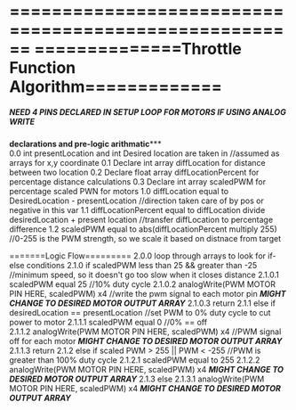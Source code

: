 ======================================================
==============Throttle Function Algorithm=============
======================================================


##### NEED 4 PINS DECLARED IN SETUP LOOP FOR MOTORS IF USING ANALOG WRITE ####


******declarations and pre-logic arithmatic*********   
0.0  	int presentLocation and int Desired location are taken in                               //assumed as arrays for x,y coordinate
  0.1	Declare int array diffLocation for distance between two location
  0.2	Declare float array diffLocationPercent for percentage distance calculations
  0.3	Declare int array scaledPWM for percentage scaled PWN for motors
1.0	diffLocation equal to DesiredLocation - presentLocation                                //direction taken care of by pos or negative in this var
  1.1 	diffLocationPercent equal to diffLocation divide desiredLocation + present location    //transfer diffLocation to percentage difference
  1.2	scaledPWM equal to abs(diffLocationPercent multiply 255)                               //0-255 is the PWM strength, so we scale it based on distnace from target

=======Logic Flow=========
2.0.0	loop through arrays to look for  if-else conditions
2.1.0	if scaledPWM less than 25 && greater than -25              //minimum speed, so it doesn't go too slow when it closes distance
  2.1.0.1	   scaledPWM equal 25	  			   //10% duty cycle
  2.1.0.2	   analogWrite(PWM MOTOR PIN HERE, scaledPWM) x4   //write the pwm signal to each motor pin     ***MIGHT CHANGE TO DESIRED MOTOR OUTPUT ARRAY***
  2.1.0.3    return
2.1.1	else if desiredLocation == presentLocation                 //set PWM to 0% duty cycle to cut power to motor
  2.1.1.1    scaledPWM equal 0                                     //0% == off	
  2.1.1.2    analogWrite(PWM MOTOR PIN HERE, scaledPWM) x4         //PWM signal off for each motor 		***MIGHT CHANGE TO DESIRED MOTOR OUTPUT ARRAY***
  2.1.1.3    return
2.1.2	else if scaled PWM > 255 || PWM < -255			   //PWM is greater than 100% duty cycle
  2.1.2.1    scaledPWM equal to 255
  2.1.2.2    analogWrite(PWM MOTOR PIN HERE, scaledPWM) x4							***MIGHT CHANGE TO DESIRED MOTOR OUTPUT ARRAY***
2.1.3	else
  2.1.3.1    analogWrite(PWM MOTOR PIN HERE, scaledPWM) x4							***MIGHT CHANGE TO DESIRED MOTOR OUTPUT ARRAY*** 